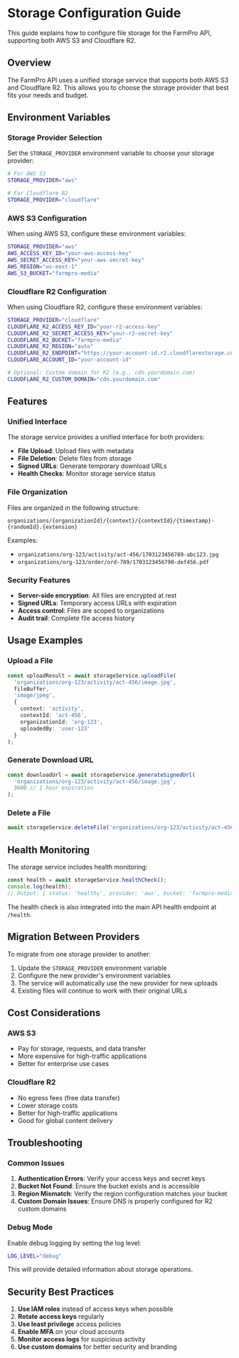 # Storage Configuration Guide

This guide explains how to configure file storage for the FarmPro API, supporting both AWS S3 and Cloudflare R2.

## Overview

The FarmPro API uses a unified storage service that supports both AWS S3 and Cloudflare R2. This allows you to choose the storage provider that best fits your needs and budget.

## Environment Variables

### Storage Provider Selection

Set the `STORAGE_PROVIDER` environment variable to choose your storage provider:

```bash
# For AWS S3
STORAGE_PROVIDER="aws"

# For Cloudflare R2
STORAGE_PROVIDER="cloudflare"
```

### AWS S3 Configuration

When using AWS S3, configure these environment variables:

```bash
STORAGE_PROVIDER="aws"
AWS_ACCESS_KEY_ID="your-aws-access-key"
AWS_SECRET_ACCESS_KEY="your-aws-secret-key"
AWS_REGION="us-east-1"
AWS_S3_BUCKET="farmpro-media"
```

### Cloudflare R2 Configuration

When using Cloudflare R2, configure these environment variables:

```bash
STORAGE_PROVIDER="cloudflare"
CLOUDFLARE_R2_ACCESS_KEY_ID="your-r2-access-key"
CLOUDFLARE_R2_SECRET_ACCESS_KEY="your-r2-secret-key"
CLOUDFLARE_R2_BUCKET="farmpro-media"
CLOUDFLARE_R2_REGION="auto"
CLOUDFLARE_R2_ENDPOINT="https://your-account-id.r2.cloudflarestorage.com"
CLOUDFLARE_ACCOUNT_ID="your-account-id"

# Optional: Custom domain for R2 (e.g., cdn.yourdomain.com)
CLOUDFLARE_R2_CUSTOM_DOMAIN="cdn.yourdomain.com"
```

## Features

### Unified Interface

The storage service provides a unified interface for both providers:

- **File Upload**: Upload files with metadata
- **File Deletion**: Delete files from storage
- **Signed URLs**: Generate temporary download URLs
- **Health Checks**: Monitor storage service status

### File Organization

Files are organized in the following structure:

```
organizations/{organizationId}/{context}/{contextId}/{timestamp}-{randomId}.{extension}
```

Examples:
- `organizations/org-123/activity/act-456/1703123456789-abc123.jpg`
- `organizations/org-123/order/ord-789/1703123456790-def456.pdf`

### Security Features

- **Server-side encryption**: All files are encrypted at rest
- **Signed URLs**: Temporary access URLs with expiration
- **Access control**: Files are scoped to organizations
- **Audit trail**: Complete file access history

## Usage Examples

### Upload a File

```typescript
const uploadResult = await storageService.uploadFile(
  'organizations/org-123/activity/act-456/image.jpg',
  fileBuffer,
  'image/jpeg',
  {
    context: 'activity',
    contextId: 'act-456',
    organizationId: 'org-123',
    uploadedBy: 'user-123'
  }
);
```

### Generate Download URL

```typescript
const downloadUrl = await storageService.generateSignedUrl(
  'organizations/org-123/activity/act-456/image.jpg',
  3600 // 1 hour expiration
);
```

### Delete a File

```typescript
await storageService.deleteFile('organizations/org-123/activity/act-456/image.jpg');
```

## Health Monitoring

The storage service includes health monitoring:

```typescript
const health = await storageService.healthCheck();
console.log(health);
// Output: { status: 'healthy', provider: 'aws', bucket: 'farmpro-media' }
```

The health check is also integrated into the main API health endpoint at `/health`.

## Migration Between Providers

To migrate from one storage provider to another:

1. Update the `STORAGE_PROVIDER` environment variable
2. Configure the new provider's environment variables
3. The service will automatically use the new provider for new uploads
4. Existing files will continue to work with their original URLs

## Cost Considerations

### AWS S3
- Pay for storage, requests, and data transfer
- More expensive for high-traffic applications
- Better for enterprise use cases

### Cloudflare R2
- No egress fees (free data transfer)
- Lower storage costs
- Better for high-traffic applications
- Good for global content delivery

## Troubleshooting

### Common Issues

1. **Authentication Errors**: Verify your access keys and secret keys
2. **Bucket Not Found**: Ensure the bucket exists and is accessible
3. **Region Mismatch**: Verify the region configuration matches your bucket
4. **Custom Domain Issues**: Ensure DNS is properly configured for R2 custom domains

### Debug Mode

Enable debug logging by setting the log level:

```bash
LOG_LEVEL="debug"
```

This will provide detailed information about storage operations.

## Security Best Practices

1. **Use IAM roles** instead of access keys when possible
2. **Rotate access keys** regularly
3. **Use least privilege** access policies
4. **Enable MFA** on your cloud accounts
5. **Monitor access logs** for suspicious activity
6. **Use custom domains** for better security and branding
